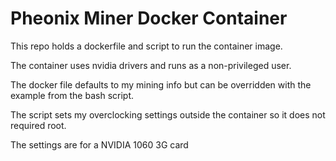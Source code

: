 # Pheonix Miner Docker Container

This repo holds a dockerfile and script to run the container image.

The container uses nvidia drivers and runs as a non-privileged user.

The docker file defaults to my mining info but can be overridden with the example from the bash script.

The script sets my overclocking settings outside the container so it does not required root.

The settings are for a NVIDIA 1060 3G card

